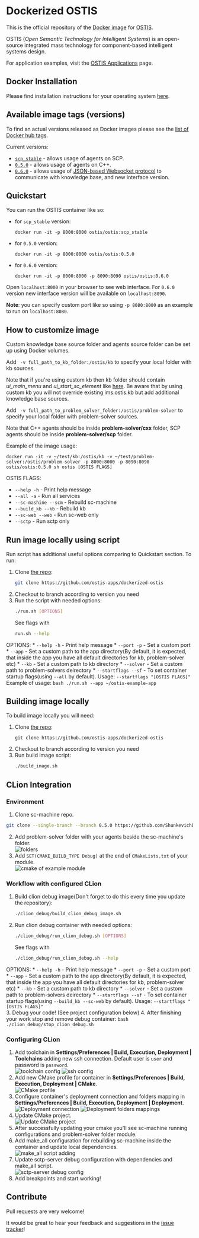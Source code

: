 # Dockerized OSTIS

This is the official repository of the [Docker image](https://hub.docker.com/r/ostis/ostis) for [OSTIS](http://ims.ostis.net).

OSTIS (*Open Semantic Technology for Intelligent Systems*) is an open-source integrated mass technology for component-based intelligent systems design.

For application examples, visit the [OSTIS Applications](https://github.com/ostis-apps/) page.

## Docker Installation

Please find installation instructions for your operating system [here](https://docs.docker.com/install).

## Available image tags (versions)

To find an actual versions released as Docker images please see the [list of Docker hub tags](https://hub.docker.com/r/ostis/ostis/tags/).

Current versions:
* [`scp_stable`](https://github.com/ostis-apps/ostis-example-app/tree/scp_stable) - allows usage of agents on SCP.
* [`0.5.0`](https://github.com/ostis-apps/ostis-example-app/tree/0.5.0) - allows usage of agents on C++.
* [`0.6.0`](https://github.com/ostis-apps/ostis-example-app/tree/0.6.0) -  allows usage of [JSON-based Websocket protocol](http://ostis-dev.github.io/sc-machine/http/websocket/) to communicate with knowledge base, and new interface version.

## Quickstart
You can run the OSTIS container like so:
* for `scp_stable` version:
    ```
    docker run -it -p 8000:8000 ostis/ostis:scp_stable
    ```
* for `0.5.0` version:
    ```
    docker run -it -p 8000:8000 ostis/ostis:0.5.0
    ```
* for `0.6.0` version:
    ```
    docker run -it -p 8000:8000 -p 8090:8090 ostis/ostis:0.6.0
    ```
Open `localhost:8000` in your browser to see web interface. For `0.6.0` version new interface version will be available on `localhost:8090`.

**Note**: you can specify custom port like so using `-p 8080:8000` as an example to run on `localhost:8080`.

## How to customize image

Custom knowledge base source folder and agents source folder can be set up using Docker volumes.

Add ``` -v full_path_to_kb_folder:/ostis/kb``` to specify your local folder with kb sources. 

Note that if you're using custom kb then kb folder should contain *ui_main_menu* and *ui_start_sc_element* like [here](https://github.com/ostis-apps/dockerized-ostis/tree/v0.5.0/kb). 
Be aware that by using custom kb you will not override existing ims.ostis.kb but add additional knowledge base sources.

Add ``` -v full_path_to_problem_solver_folder:/ostis/problem-solver``` to specify your local folder with problem-solver sources. 

Note that C++ agents should be inside **problem-solver/cxx** folder, SCP agents should be inside **problem-solver/scp** folder.

Example of the image usage:
```
docker run -it -v ~/test/kb:/ostis/kb -v ~/test/problem-solver:/ostis/problem-solver -p 8000:8000 -p 8090:8090 ostis/ostis:0.5.0 sh ostis [OSTIS FLAGS]
```
OSTIS FLAGS:
  * `--help -h` - Print help message
  * `--all -a` - Run all services
  * `--sc-mashine --scm` - Rebuild sc-machine
  * `--build_kb --kb` - Rebuild kb
  * `--sc-web --web` - Run sc-web only
  * `--sctp` - Run sctp only


## Run image locally using script

Run script has additional useful options comparing to Quickstart section. To run:
1. Clone [the repo](https://github.com/ostis-apps/dockerized-ostis):
    ```bash
    git clone https://github.com/ostis-apps/dockerized-ostis
    ```
2. Checkout to branch according to version you need
3. Run the script with needed options:
    ```bash
    ./run.sh [OPTIONS]
    ```
    See flags with
    ```bash
    run.sh --help
    ```  
OPTIONS:
    * `--help -h` - Print help message
    * `--port -p` - Set a custom port
    * `--app` - Set a custom path to the app directory(By default, it is expected, that inside the app you have all default directories for kb, problem-solver etc)
    * `--kb` - Set a custom path to kb directory
    * `--solver` - Set a custom path to problem-solvers deirectory
    * `--startflags --sf` - To set container startup flags(using `--all` by default). Usage: `--startflags "[OSTIS FLAGS]"`
    Example of usage:
    ```bash
    ./run.sh --app ~/ostis-example-app
    ```

## Building image locally

To build image locally you will need:
1. Clone [the repo](https://github.com/ostis-apps/dockerized-ostis):
    ```
    git clone https://github.com/ostis-apps/dockerized-ostis
    ```
1. Checkout to branch according to version you need
1. Run build image script:
    ```bash
    ./build_image.sh
    ```

## CLion Integration

### Environment
1. Clone sc-machine repo.
```bash
git clone --single-branch --branch 0.5.0 https://github.com/ShunkevichDV/sc-machine.git
```
2. Add problem-solver folder with your agents beside the sc-machine's folder.  
![folders](./img/clion/folders.png)
3. Add `SET(CMAKE_BUILD_TYPE Debug)` at the end of `CMakeLists.txt` of your module.  
![cmake of example module](./img/clion/cmake_file.png) 

### Workflow with configured CLion
1. Build clion debug image(Don't forget to do this every time you update the repository):
    ```bash
    ./clion_debug/build_clion_debug_image.sh
    ```
2. Run clion debug container with needed options:
    ```bash
    ./clion_debug/run_clion_debug.sh [OPTIONS]
    ```
    See flags with
    ```bash
    ./clion_debug/run_clion_debug.sh --help
    ```  
OPTIONS:
    * `--help -h` - Print help message
    * `--port -p` - Set a custom port
    * `--app` - Set a custom path to the app directory(By default, it is expected, that inside the app you have all default directories for kb, problem-solver etc)
    * `--kb` - Set a custom path to kb directory
    * `--solver` - Set a custom path to problem-solvers deirectory
    * `--startflags --sf` - To set container startup flags(using `--build_kb --sc-web` by default). Usage: `--startflags "[OSTIS FLAGS]"`  
3. Debug your code! (See project configuration below)
4. After finishing your work stop and remove debug container:
    ```bash
    ./clion_debug/stop_clion_debug.sh
    ```

### Configuring CLion
1. Add toolchain in __Settings/Preferences | Build, Execution, Deployment | Toolchains__ adding new ssh connection. Default user is `user` and password is `password`.  
![toolchain config](./img/clion/toolchains.png) 
![ssh config](./img/clion/ssh_config.png)
1. Add new CMake profile for container in __Settings/Preferences | Build, Execution, Deployment | CMake__.  
![CMake profile](./img/clion/cmake.png)
1. Configure container's deployment connection and folders mapping in __Settings/Preferences | Build, Execution, Deployment | Deployment__.  
![Deployment connection](./img/clion/deployment_connection.png)
![Deployment folders mappings](./img/clion/deployment_mappings.png)
1. Update CMake project.  
![Update CMake project](./img/clion/cmake_reload.png)
1. After successfully updating your cmake you'll see sc-machine running configurations and problem-solver folder module.
1. Add make_all configuration for rebuilding sc-machine inside the container and update local dependencies.  
![make_all script adding](./img/clion/make_all.png)
1. Update sctp-server debug configuration with dependencies and make_all script.  
![sctp-server debug config](./img/clion/sctp_config.png)
1. Add breakpoints and start working!

## Contribute

Pull requests are very welcome!

It would be great to hear your feedback and suggestions in the [issue tracker](https://github.com/ostis-apps/dockerized-ostis/issues)!

